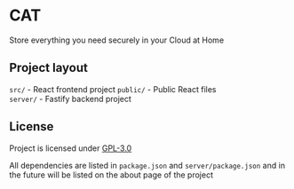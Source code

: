 # CAT

Store everything you need securely in your Cloud at Home

## Project layout

`src/` - React frontend project
`public/` - Public React files<br/>
`server/` - Fastify backend project<br/>

## License

Project is licensed under [GPL-3.0](https://github.com/JuzioMiecio520/Ca/blob/main/LICENSE)

All dependencies are listed in `package.json` and `server/package.json` and in the future will be listed on the about page of the project

